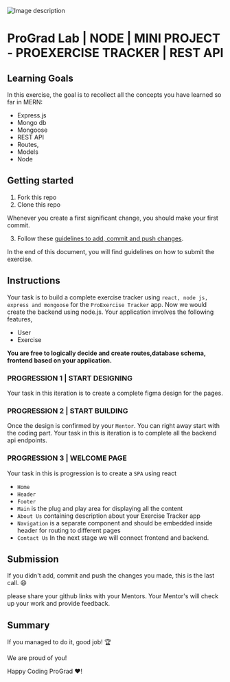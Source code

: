 ![Image description](https://i1.faceprep.in/ProGrad/prograd-logo.png)

# ProGrad Lab | NODE | MINI PROJECT - PROEXERCISE TRACKER | REST API

## Learning Goals

In this exercise, the goal is to recollect all the concepts you have learned so far in MERN:

- Express.js
- Mongo db
- Mongoose
- REST API
- Routes,
- Models
- Node

## Getting started

1. Fork this repo
2. Clone this repo

Whenever you create a first significant change, you should make your first commit.

3. Follow these [guidelines to add, commit and push changes](https://github.com/FACEPrep-ProGrad/general-guidelines-labs-project-builders.git).

In the end of this document, you will find guidelines on how to submit the exercise.

## Instructions

Your task is to build a complete exercise tracker using `react, node js, express and mongoose` for the `ProExercise Tracker` app. Now we would create the backend using node.js. Your application involves the following features, 
- User
- Exercise

**You are free to logically decide and create routes,database schema, frontend based on your application.**

### PROGRESSION 1 | START DESIGNING
Your task in this iteration is to create a complete figma design for the pages.

### PROGRESSION 2 |  START BUILDING
Once the design is confirmed by your `Mentor`. You can right away start with the coding part. Your task in this is iteration is to complete all the backend api endpoints.

### PROGRESSION 3 | WELCOME PAGE
Your task in this is progression is to create a `SPA` using react
- `Home`
- `Header`
- `Footer`
- `Main` is the plug and play area for displaying all the content
- `About Us` containing description about your Exercise Tracker app
- `Navigation` is a separate component and should be embedded inside header for routing to different pages
- `Contact Us`
In the next stage we will connect frontend and backend.

## Submission

If you didn't add, commit and push the changes you made, this is the last call. :smile:

please share your github links with your Mentors. Your Mentor's will check up your work and provide feedback. 

## Summary

If you managed to do it, good job! :trophy:

We are proud of you!

Happy Coding ProGrad ❤️!
